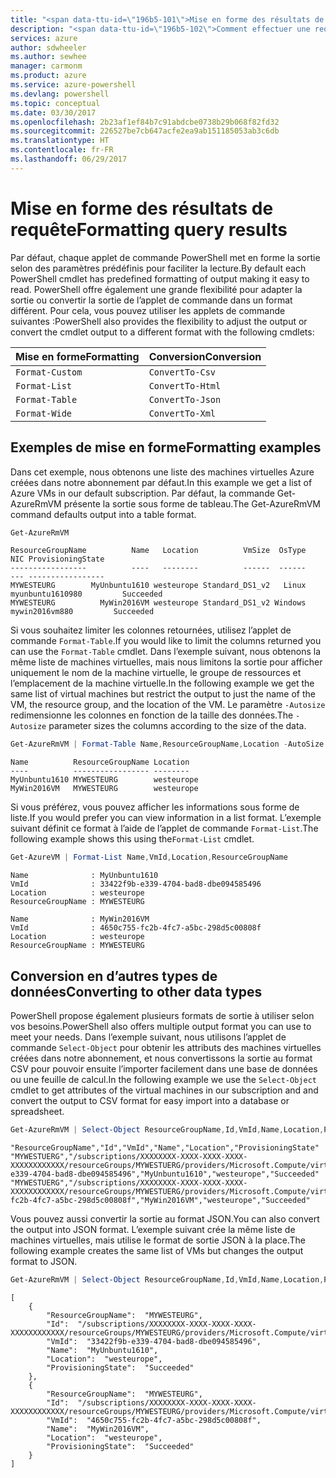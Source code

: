 ```yaml
---
title: "<span data-ttu-id=\"196b5-101\">Mise en forme des résultats de requête | Microsoft Docs</span><span class=\"sxs-lookup\"><span data-stu-id=\"196b5-101\">Formatting query results | Microsoft Docs</span></span>"
description: "<span data-ttu-id=\"196b5-102\">Comment effectuer une requête de ressources dans Azure et mettre en forme les résultats.</span><span class=\"sxs-lookup\"><span data-stu-id=\"196b5-102\">How to query for resources in Azure and format the results.</span></span>"
services: azure
author: sdwheeler
ms.author: sewhee
manager: carmonm
ms.product: azure
ms.service: azure-powershell
ms.devlang: powershell
ms.topic: conceptual
ms.date: 03/30/2017
ms.openlocfilehash: 2b23af1ef84b7c91abdcbe0738b29b068f82fd32
ms.sourcegitcommit: 226527be7cb647acfe2ea9ab151185053ab3c6db
ms.translationtype: HT
ms.contentlocale: fr-FR
ms.lasthandoff: 06/29/2017
---
```

# <span data-ttu-id="196b5-103">Mise en forme des résultats de requête</span><span class="sxs-lookup"><span data-stu-id="196b5-103">Formatting query results</span></span>
<a id="formatting-query-results" class="xliff"></a>

<span data-ttu-id="196b5-104">Par défaut, chaque applet de commande PowerShell met en forme la sortie selon des paramètres prédéfinis pour faciliter la lecture.</span><span class="sxs-lookup"><span data-stu-id="196b5-104">By default each PowerShell cmdlet has predefined formatting of output making it easy to read.</span></span>  <span data-ttu-id="196b5-105">PowerShell offre également une grande flexibilité pour adapter la sortie ou convertir la sortie de l’applet de commande dans un format différent. Pour cela, vous pouvez utiliser les applets de commande suivantes :</span><span class="sxs-lookup"><span data-stu-id="196b5-105">PowerShell also provides the flexibility to adjust the output or convert the cmdlet output to a different format with the following cmdlets:</span></span>

| <span data-ttu-id="196b5-106">Mise en forme</span><span class="sxs-lookup"><span data-stu-id="196b5-106">Formatting</span></span>      | <span data-ttu-id="196b5-107">Conversion</span><span class="sxs-lookup"><span data-stu-id="196b5-107">Conversion</span></span>       |
|-----------------|------------------|
| `Format-Custom` | `ConvertTo-Csv`  |
| `Format-List`   | `ConvertTo-Html` |
| `Format-Table`  | `ConvertTo-Json` |
| `Format-Wide`   | `ConvertTo-Xml`  |

## <span data-ttu-id="196b5-108">Exemples de mise en forme</span><span class="sxs-lookup"><span data-stu-id="196b5-108">Formatting examples</span></span>
<a id="formatting-examples" class="xliff"></a>

<span data-ttu-id="196b5-109">Dans cet exemple, nous obtenons une liste des machines virtuelles Azure créées dans notre abonnement par défaut.</span><span class="sxs-lookup"><span data-stu-id="196b5-109">In this example we get a list of Azure VMs in our default subscription.</span></span>  <span data-ttu-id="196b5-110">Par défaut, la commande Get-AzureRmVM présente la sortie sous forme de tableau.</span><span class="sxs-lookup"><span data-stu-id="196b5-110">The Get-AzureRmVM command defaults output into a table format.</span></span>

```powershell
Get-AzureRmVM
```

```
ResourceGroupName          Name   Location          VmSize  OsType              NIC ProvisioningState
-----------------          ----   --------          ------  ------              --- -----------------
MYWESTEURG        MyUnbuntu1610 westeurope Standard_DS1_v2   Linux myunbuntu1610980         Succeeded
MYWESTEURG          MyWin2016VM westeurope Standard_DS1_v2 Windows   mywin2016vm880         Succeeded
```

<span data-ttu-id="196b5-111">Si vous souhaitez limiter les colonnes retournées, utilisez l’applet de commande `Format-Table`.</span><span class="sxs-lookup"><span data-stu-id="196b5-111">If you would like to limit the columns returned you can use the `Format-Table` cmdlet.</span></span> <span data-ttu-id="196b5-112">Dans l’exemple suivant, nous obtenons la même liste de machines virtuelles, mais nous limitons la sortie pour afficher uniquement le nom de la machine virtuelle, le groupe de ressources et l’emplacement de la machine virtuelle.</span><span class="sxs-lookup"><span data-stu-id="196b5-112">In the following example we get the same list of virtual machines but restrict the output to just the name of the VM, the resource group, and the location of the VM.</span></span>  <span data-ttu-id="196b5-113">Le paramètre `-Autosize` redimensionne les colonnes en fonction de la taille des données.</span><span class="sxs-lookup"><span data-stu-id="196b5-113">The `-Autosize` parameter sizes the columns according to the size of the data.</span></span>

```powershell
Get-AzureRmVM | Format-Table Name,ResourceGroupName,Location -AutoSize
```

```
Name          ResourceGroupName Location
----          ----------------- --------
MyUnbuntu1610 MYWESTEURG        westeurope
MyWin2016VM   MYWESTEURG        westeurope
```

<span data-ttu-id="196b5-114">Si vous préférez, vous pouvez afficher les informations sous forme de liste.</span><span class="sxs-lookup"><span data-stu-id="196b5-114">If you would prefer you can view information in a list format.</span></span> <span data-ttu-id="196b5-115">L’exemple suivant définit ce format à l’aide de l’applet de commande `Format-List`.</span><span class="sxs-lookup"><span data-stu-id="196b5-115">The following example shows this using the`Format-List` cmdlet.</span></span>

```powershell
Get-AzureVM | Format-List Name,VmId,Location,ResourceGroupName
```

```
Name              : MyUnbuntu1610
VmId              : 33422f9b-e339-4704-bad8-dbe094585496
Location          : westeurope
ResourceGroupName : MYWESTEURG

Name              : MyWin2016VM
VmId              : 4650c755-fc2b-4fc7-a5bc-298d5c00808f
Location          : westeurope
ResourceGroupName : MYWESTEURG
```

## <span data-ttu-id="196b5-116">Conversion en d’autres types de données</span><span class="sxs-lookup"><span data-stu-id="196b5-116">Converting to other data types</span></span>
<a id="converting-to-other-data-types" class="xliff"></a>

<span data-ttu-id="196b5-117">PowerShell propose également plusieurs formats de sortie à utiliser selon vos besoins.</span><span class="sxs-lookup"><span data-stu-id="196b5-117">PowerShell also offers multiple output format you can use to meet your needs.</span></span>  <span data-ttu-id="196b5-118">Dans l’exemple suivant, nous utilisons l’applet de commande `Select-Object` pour obtenir les attributs des machines virtuelles créées dans notre abonnement, et nous convertissons la sortie au format CSV pour pouvoir ensuite l’importer facilement dans une base de données ou une feuille de calcul.</span><span class="sxs-lookup"><span data-stu-id="196b5-118">In the following example we use the `Select-Object` cmdlet to get attributes of the virtual machines in our subscription and and convert the output to CSV format for easy import into a database or spreadsheet.</span></span>

```powershell
Get-AzureRmVM | Select-Object ResourceGroupName,Id,VmId,Name,Location,ProvisioningState | ConvertTo-Csv -NoTypeInformation
```

```
"ResourceGroupName","Id","VmId","Name","Location","ProvisioningState"
"MYWESTUERG","/subscriptions/XXXXXXXX-XXXX-XXXX-XXXX-XXXXXXXXXXXX/resourceGroups/MYWESTUERG/providers/Microsoft.Compute/virtualMachines/MyUnbuntu1610","33422f9b-e339-4704-bad8-dbe094585496","MyUnbuntu1610","westeurope","Succeeded"
"MYWESTUERG","/subscriptions/XXXXXXXX-XXXX-XXXX-XXXX-XXXXXXXXXXXX/resourceGroups/MYWESTUERG/providers/Microsoft.Compute/virtualMachines/MyWin2016VM","4650c755-fc2b-4fc7-a5bc-298d5c00808f","MyWin2016VM","westeurope","Succeeded"
```

<span data-ttu-id="196b5-119">Vous pouvez aussi convertir la sortie au format JSON.</span><span class="sxs-lookup"><span data-stu-id="196b5-119">You can also convert the output into JSON format.</span></span>  <span data-ttu-id="196b5-120">L’exemple suivant crée la même liste de machines virtuelles, mais utilise le format de sortie JSON à la place.</span><span class="sxs-lookup"><span data-stu-id="196b5-120">The following example creates the same list of VMs but changes the output format to JSON.</span></span>

```powershell
Get-AzureRmVM | Select-Object ResourceGroupName,Id,VmId,Name,Location,ProvisioningState | ConvertTo-Json
```

```
[
    {
        "ResourceGroupName":  "MYWESTEURG",
        "Id":  "/subscriptions/XXXXXXXX-XXXX-XXXX-XXXX-XXXXXXXXXXXX/resourceGroups/MYWESTEURG/providers/Microsoft.Compute/virtualMachines/MyUnbuntu1610",
        "VmId":  "33422f9b-e339-4704-bad8-dbe094585496",
        "Name":  "MyUnbuntu1610",
        "Location":  "westeurope",
        "ProvisioningState":  "Succeeded"
    },
    {
        "ResourceGroupName":  "MYWESTEURG",
        "Id":  "/subscriptions/XXXXXXXX-XXXX-XXXX-XXXX-XXXXXXXXXXXX/resourceGroups/MYWESTEURG/providers/Microsoft.Compute/virtualMachines/MyWin2016VM",
        "VmId":  "4650c755-fc2b-4fc7-a5bc-298d5c00808f",
        "Name":  "MyWin2016VM",
        "Location":  "westeurope",
        "ProvisioningState":  "Succeeded"
    }
]
```
